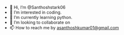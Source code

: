 - 👋 Hi, I’m @Santhoshstark06
- 👀 I’m interested in coding.
- 🌱 I’m currently learning python.
- 💞️ I’m looking to collaborate on 
- 📫 How to reach me by asanthoshkumar01@gmail.com


